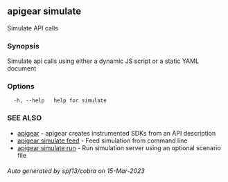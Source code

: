 ## apigear simulate

Simulate API calls

### Synopsis

Simulate api calls using either a dynamic JS script or a static YAML document

### Options

```
  -h, --help   help for simulate
```

### SEE ALSO

* [apigear](apigear.md)	 - apigear creates instrumented SDKs from an API description
* [apigear simulate feed](apigear_simulate_feed.md)	 - Feed simulation from command line
* [apigear simulate run](apigear_simulate_run.md)	 - Run simulation server using an optional scenario file

###### Auto generated by spf13/cobra on 15-Mar-2023
